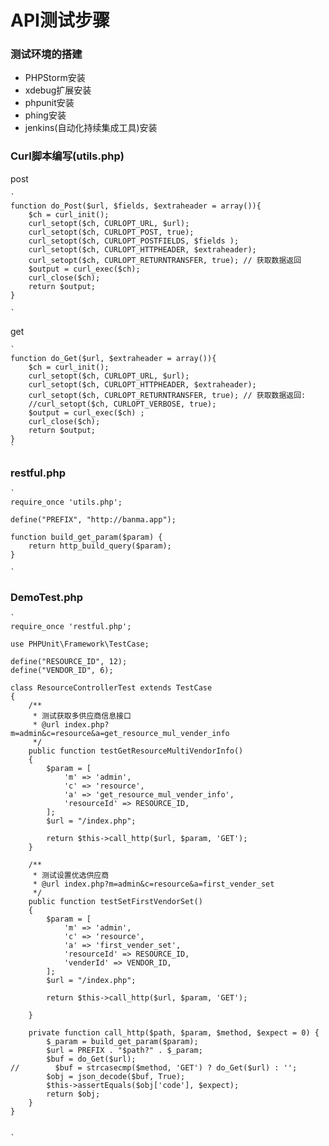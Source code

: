 # API测试步骤

### 测试环境的搭建
* PHPStorm安装
* xdebug扩展安装
* phpunit安装
* phing安装
* jenkins(自动化持续集成工具)安装

### Curl脚本编写(utils.php)
post

    `
    function do_Post($url, $fields, $extraheader = array()){
        $ch = curl_init();
        curl_setopt($ch, CURLOPT_URL, $url);
        curl_setopt($ch, CURLOPT_POST, true);
        curl_setopt($ch, CURLOPT_POSTFIELDS, $fields );
        curl_setopt($ch, CURLOPT_HTTPHEADER, $extraheader);
        curl_setopt($ch, CURLOPT_RETURNTRANSFER, true); // 获取数据返回
        $output = curl_exec($ch);
        curl_close($ch);
        return $output;
    }
    
    `
    
get

    `
    function do_Get($url, $extraheader = array()){
        $ch = curl_init();
        curl_setopt($ch, CURLOPT_URL, $url);
        curl_setopt($ch, CURLOPT_HTTPHEADER, $extraheader);
        curl_setopt($ch, CURLOPT_RETURNTRANSFER, true); // 获取数据返回:
        //curl_setopt($ch, CURLOPT_VERBOSE, true);
        $output = curl_exec($ch) ;
        curl_close($ch);
        return $output;
    }
    `
    
### restful.php

    `
    require_once 'utils.php';
    
    define("PREFIX", "http://banma.app");
    
    function build_get_param($param) {
        return http_build_query($param);
    }
    
    `
    
### DemoTest.php

    `
    require_once 'restful.php';
    
    use PHPUnit\Framework\TestCase;
    
    define("RESOURCE_ID", 12);
    define("VENDOR_ID", 6);
    
    class ResourceControllerTest extends TestCase
    {
        /**
         * 测试获取多供应商信息接口
         * @url index.php?m=admin&c=resource&a=get_resource_mul_vender_info
         */
        public function testGetResourceMultiVendorInfo()
        {
            $param = [
                'm' => 'admin',
                'c' => 'resource',
                'a' => 'get_resource_mul_vender_info',
                'resourceId' => RESOURCE_ID,
            ];
            $url = "/index.php";
    
            return $this->call_http($url, $param, 'GET');
        }
    
        /**
         * 测试设置优选供应商
         * @url index.php?m=admin&c=resource&a=first_vender_set
         */
        public function testSetFirstVendorSet()
        {
            $param = [
                'm' => 'admin',
                'c' => 'resource',
                'a' => 'first_vender_set',
                'resourceId' => RESOURCE_ID,
                'venderId' => VENDOR_ID,
            ];
            $url = "/index.php";
    
            return $this->call_http($url, $param, 'GET');
    
        }
    
        private function call_http($path, $param, $method, $expect = 0) {
            $_param = build_get_param($param);
            $url = PREFIX . "$path?" . $_param;
            $buf = do_Get($url);
    //        $buf = strcasecmp($method, 'GET') ? do_Get($url) : '';
            $obj = json_decode($buf, True);
            $this->assertEquals($obj['code'], $expect);
            return $obj;
        }
    }
    
    
    `
